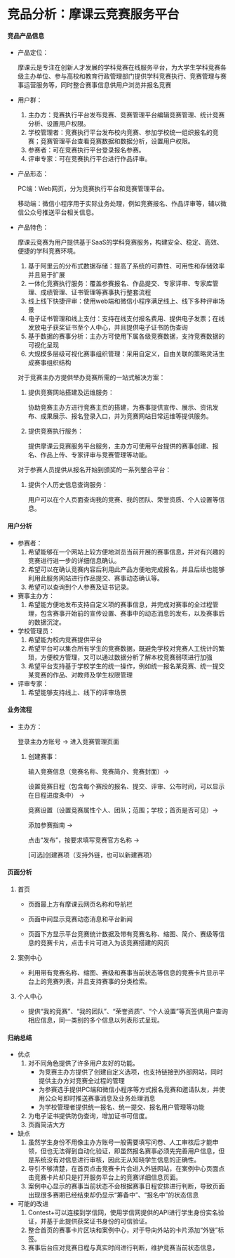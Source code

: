 # 竞品分析：摩课云竞赛服务平台

#### 竞品产品信息

- 产品定位：

  摩课云是专注在创新人才发展的学科竞赛在线服务平台，为大学生学科竞赛各级主办单位、参与高校和教育行政管理部门提供学科竞赛执行、竞赛管理与赛事运营服务等，同时整合赛事信息供用户浏览并报名竞赛

- 用户群：

  1. 主办方：竞赛执行平台发布竞赛、竞赛管理平台编辑竞赛管理、统计竞赛分析、设置用户权限。
  2. 学校管理者：竞赛执行平台发布校内竞赛、参加学校统一组织报名的竞赛；竞赛管理平台查看竞赛数据和数据分析，设置用户权限。
  3. 参赛者：可在竞赛执行平台登录报名参赛。
  4. 评审专家：可在竞赛执行平台进行作品评审。

- 产品形态：

  PC端：Web网页，分为竞赛执行平台和竞赛管理平台。

  移动端：微信小程序用于实际业务处理，例如竞赛报名、作品评审等，辅以微信公众号推送平台相关信息。

- 产品特色：

  摩课云竞赛为用户提供基于SaaS的学科竞赛服务，构建安全、稳定、高效、便捷的学科竞赛环境。

  1. 基于阿里云的分布式数据存储：提高了系统的可靠性、可用性和存储效率并且易于扩展
  2. 一体化竞赛执行服务：覆盖参赛报名、作品提交、专家评审、专家库管理、成绩管理、证书管理等赛事执行整套流程
  3. 线上线下快捷评审：使用web端和微信小程序满足线上、线下多种评审场景
  4. 电子证书管理和线上支付：支持在线支付报名费用、提供电子发票；在线发放电子获奖证书至个人中心，并且提供电子证书防伪查询
  5. 基于数据的赛事分析：主办方可使用下属各级竞赛数据，支持竞赛数据的可视化呈现
  6. 大规模多层级可视化赛事组织管理：采用自定义，自由关联的策略灵活生成赛事组织结构

  对于竞赛主办方提供举办竞赛所需的一站式解决方案：

  1. 提供竞赛网站搭建及运维服务：

     协助竞赛主办方进行竞赛主页的搭建，为赛事提供宣传、展示、资讯发布、成果展示、报名登录入口，并为竞赛网站日常运维等提供服务。

  2. 提供竞赛执行服务：

     提供摩课云竞赛服务平台服务，主办方可使用平台提供的赛事创建、报名、作品上传、专家评审与竞赛管理等功能。

  对于参赛人员提供从报名开始到颁奖的一系列整合平台：

  1. 提供个人历史信息查询服务：

     用户可以在个人页面查询我的竞赛、我的团队、荣誉资质、个人设置等信息。

     

#### 用户分析

- 参赛者：
  1. 希望能够在一个网站上较方便地浏览当前开展的赛事信息，并对有兴趣的竞赛进行进一步的详细信息确认。
  2. 希望可以在确认竞赛内容后利用此产品方便地完成报名，并且后续也能够利用此服务网站进行作品提交、赛事动态确认等。
  3. 希望可以查询到个人参赛及证书记录。
- 赛事主办方：
  1. 希望能方便地发布支持自定义项的赛事信息，并完成对赛事的全过程管理，包含赛事开始前的宣传设置、赛事中的动态消息的发布，以及赛事后的数据沉淀。
- 学校管理员：
  1. 希望能为校内竞赛提供平台
  2. 希望平台可以集合所有学生的竞赛数据，既避免学校对竞赛人工统计的繁琐，方便校方管理，又可以通过数据分析了解本校竞赛弱项进行加强
  3. 希望平台支持基于学校学生的统一操作，例如统一报名某竞赛、统一提交某竞赛的作品、对教师及学生权限管理
- 评审专家：
  1. 希望能够支持线上、线下的评审场景



#### 业务流程

- 主办方：

  登录主办方账号 -> 进入竞赛管理页面

  1. 创建赛事：

     输入竞赛信息（竞赛名称、竞赛简介、竞赛封面）-> 

     设置竞赛日程（包含每个赛段的报名、提交、评审、公布时间，可以显示在日程进度条中） -> 

     竞赛设置（设置竞赛属性个人、团队；范围；学校；首页是否可见）->

     添加参赛指南 ->

     点击“发布”，按要求填写竞赛官方名称 ->

     [可选]创建赛项（支持外链，也可以新建赛项）

  

#### 页面分析

1. 首页

   * 页面最上方有摩课云网页名称和导航栏

   * 页面中间显示竞赛动态消息和平台新闻

   * 页面下方显示平台竞赛统计数据及带有竞赛名称、缩图、简介、赛级等信息的竞赛卡片，点击卡片可进入为该竞赛搭建的网页

2. 案例中心

   * 利用带有竞赛名称、缩图、赛级和赛事当前状态等信息的竞赛卡片显示平台上的竞赛列表，并且支持赛事的分类检索。

3. 个人中心

   * 提供“我的竞赛”、“我的团队”、“荣誉资质”、“个人设置”等页签供用户查询相应信息，同一类别的多个信息以列表形式呈现。



#### 归纳总结

- 优点
  1. 对不同角色提供了许多用户友好的功能。
     * 为竞赛主办方提供了创建自定义选项，也支持链接到外部网站，同时提供主办方对竞赛全过程的管理
     * 为参赛选手提供PC端和微信小程序等方式报名竞赛和邀请队友，并使用公众号即时推送赛事消息及业务处理消息
     * 为学校管理者提供统一报名、统一提交、报名用户管理等功能
  2. 为电子证书提供防伪查询，增加证书可信度。
  3. 页面简洁大方
- 缺点
  1. 虽然学生身份不用像主办方账号一般需要填写问卷、人工审核后才能申领，但也无法得到自动化验证，即虽然报名赛事必须先完善用户信息，但是系统没有对信息进行审核，因此无从知晓学生信息的正确性。
  2. 导引不够清楚，在首页点击竞赛卡片会进入外链网站，在案例中心页面点击竞赛卡片却只是打开服务平台上的竞赛详细信息页面。
  3. 案例中心显示的赛事当前状态不会根据赛事日程安排进行判断，导致页面出现很多赛期已经结束却仍显示“筹备中”、“报名中”的状态信息
- 可能的改进
  1. Contest+可以连接到学信网，使用学信网提供的API进行学生身份实名验证，并基于此提供获奖证书身份的可信验证。
  2. 整合首页的赛事卡片区块和案例中心，对于导向外站的卡片添加“外链”标签。
  3. 赛事后台应对竞赛日程与真实时间进行判断，维护竞赛当前状态信息，




